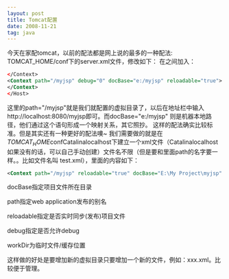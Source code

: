 ```yaml
---
layout: post
title: Tomcat配置 
date: 2008-11-21 
tag: java
---
```


今天在家配tomcat，以前的配法都是网上说的最多的一种配法:
TOMCAT_HOME/conf下的server.xml文件，修改如下：
在<Host></Host>之间加入：
``` xml
</Context>
<Context path="/myjsp" debug="0" docBase="e:/myjsp" reloadable="true">
</Context>
</Host>
```
这里的path="/myjsp"就是我们就配置的虚拟目录了，以后在地址栏中输入http://localhost:8080/myjsp即可。而docBase="e:/myjsp" 则是机器本地路径，他们通过这个语句形成一个映射关系，其它照抄。 
这样的配法确实比较标准。但是其实还有一种更好的配法噢~
我们需要做的就是在$TOMCAT_HOME$confCatalinalocalhost下建立一个xml文件（Catalinalocalhost 如果没有的话，可以自己手动创建）文件名不限（但是要和里面path的名字要一样。。比如文件名叫 test.xml），里面的内容如下：
``` xml
<Context path="/myjsp" reloadable="true" docBase="E:\My Project\myjsp" workDir="E:\My Project\\myjsp\work" />
```
docBase指定项目文件所在目录

path指定web application发布的别名

reloadable指定是否实时同步(发布)项目文件

debug指定是否允许debug

workDir为临时文件/缓存位置


这样做的好处是要增加新的虚拟目录只要增加一个新的文件，例如：xxx.xml。比较便于管理。
